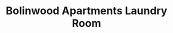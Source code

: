 ---
title: "Bolinwood Apartments Laundry Room"
url: /chapel-hill/bolinwood-apartments-laundry-room/
shop: laundry
---